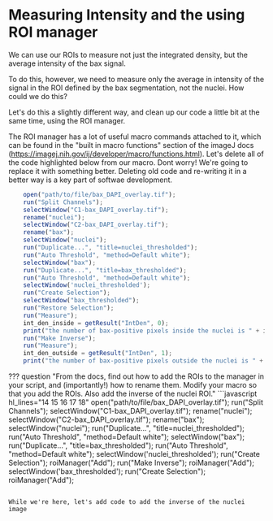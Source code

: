 # Measuring Intensity and the using ROI manager

We can use our ROIs to measure not just the integrated density, but the average intensity of the bax signal.

To do this, however, we need to measure only the average in intensity of the signal in the ROI defined by the bax segmentation, not the nuclei. How could we do this?

Let's do this a slightly different way, and clean up our code a little bit at the same time, using the ROI manager.

The ROI manager has a lot of useful macro commands attached to it, which can be found in the "built in macro functions" section of the imageJ docs (<https://imagej.nih.gov/ij/developer/macro/functions.html>). Let's delete all of the code highlighted below from our macro. Dont worry! We're going to replace it with something better. Deleting old code and re-writing it in a better way  is a key part of softwae development.

```javascript hl_lines="15 16 17 18 19 20 21 22 23"
    open("path/to/file/bax_DAPI_overlay.tif");
    run("Split Channels");
    selectWindow("C1-bax_DAPI_overlay.tif");
    rename("nuclei");
    selectWindow("C2-bax_DAPI_overlay.tif");
    rename("bax");
    selectWindow("nuclei");
    run("Duplicate...", "title=nuclei_thresholded");
    run("Auto Threshold", "method=Default white");
    selectWindow("bax");
    run("Duplicate...", "title=bax_thresholded");
    run("Auto Threshold", "method=Default white");
    selectWindow('nuclei_thresholded');
    run("Create Selection");
    selectWindow("bax_thresholded");
    run("Restore Selection");
    run("Measure");
    int_den_inside = getResult("IntDen", 0);
    print("the number of bax-positive pixels inside the nuclei is " + int_den_inside / 255);
    run("Make Inverse");
    run("Measure");
    int_den_outside = getResult("IntDen", 1);
    print("the number of bax-positive pixels outside the nuclei is " + int_den_outside / 255);
```

??? question "From the docs, find out how to add the ROIs to the manager in your script, and (importantly!) how to rename them. Modify your macro so that you add the ROIs. Also add the inverse of the nuclei ROI."
    ```javascript hl_lines="14 15 16 17 18"
    open("path/to/file/bax_DAPI_overlay.tif");
    run("Split Channels");
    selectWindow("C1-bax_DAPI_overlay.tif");
    rename("nuclei");
    selectWindow("C2-bax_DAPI_overlay.tif");
    rename("bax");
    selectWindow("nuclei");
    run("Duplicate...", "title=nuclei_thresholded");
    run("Auto Threshold", "method=Default white");
    selectWindow("bax");
    run("Duplicate...", "title=bax_thresholded");
    run("Auto Threshold", "method=Default white");
    selectWindow('nuclei_thresholded');
    run("Create Selection");
    roiManager("Add");
    run("Make Inverse");
    roiManager("Add");
    selectWindow('bax_thresholded');
    run("Create Selection");
    roiManager("Add");
```

While we're here, let's add code to add the inverse of the nuclei image
